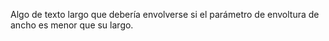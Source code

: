 Algo de
texto
largo que
debería
envolverse
si el
parámetro
de
envoltura
de ancho
es menor
que su
largo.
